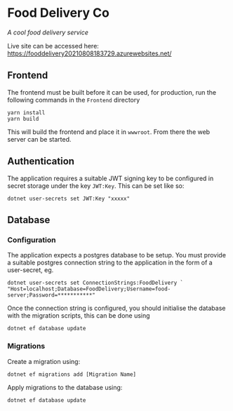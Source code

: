 # Food Delivery Co
*A cool food delivery service*

Live site can be accessed here: https://fooddelivery20210808183729.azurewebsites.net/

## Frontend
The frontend must be built before it can be used, for production, run the following commands in the `Frontend` directory
```
yarn install
yarn build
```

This will build the frontend and place it in `wwwroot`. From there the web server can be started.

## Authentication
The application requires a suitable JWT signing key to be configured in secret storage under the key `JWT:Key`. This can be set like so:
```
dotnet user-secrets set JWT:Key "xxxxx"
```

## Database
### Configuration
The application expects a postgres database to be setup. You must provide a suitable postgres connection string to the application in the form of a user-secret, eg.
```
dotnet user-secrets set ConnectionStrings:FoodDelivery `
"Host=localhost;Database=FoodDelivery;Username=food-server;Password=***********"
```
Once the connection string is configured, you should initialise the database with the migration scripts, this can be done using
```
dotnet ef database update
```

### Migrations
Create a migration using:
```
dotnet ef migrations add [Migration Name]
```
Apply migrations to the database using:
```
dotnet ef database update
```
